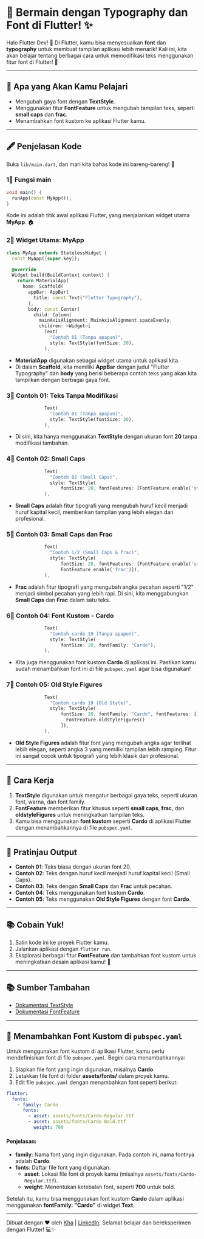 # 🎨 Bermain dengan Typography dan Font di Flutter! ✨

Halo Flutter Dev! 👋 Di Flutter, kamu bisa menyesuaikan **font** dan **typography** untuk membuat tampilan aplikasi lebih menarik! Kali ini, kita akan belajar tentang berbagai cara untuk memodifikasi teks menggunakan fitur font di Flutter! 🎉

---

## 🔮 Apa yang Akan Kamu Pelajari
- Mengubah gaya font dengan **TextStyle**.
- Menggunakan fitur **FontFeature** untuk mengubah tampilan teks, seperti **small caps** dan **frac**.
- Menambahkan font kustom ke aplikasi Flutter kamu.

---

## 🖋️ Penjelasan Kode

Buka `lib/main.dart`, dan mari kita bahas kode ini bareng-bareng! 🚀

### 1⃣ Fungsi main
```dart
void main() {
  runApp(const MyApp());
}
```
Kode ini adalah titik awal aplikasi Flutter, yang menjalankan widget utama **MyApp**. 🏠

### 2⃣ Widget Utama: MyApp
```dart
class MyApp extends StatelessWidget {
  const MyApp({super.key});

  @override
  Widget build(BuildContext context) {
    return MaterialApp(
      home: Scaffold(
        appBar: AppBar(
          title: const Text("Flutter Typography"),
        ),
        body: const Center(
          child: Column(
            mainAxisAlignment: MainAxisAlignment.spaceEvenly,
            children: <Widget>[
              Text(
                "Contoh 01 (Tanpa apapun)",
                style: TextStyle(fontSize: 20),
              ),
```
- **MaterialApp** digunakan sebagai widget utama untuk aplikasi kita.
- Di dalam **Scaffold**, kita memiliki **AppBar** dengan judul "Flutter Typography" dan **body** yang berisi beberapa contoh teks yang akan kita tampilkan dengan berbagai gaya font.

### 3⃣ Contoh 01: Teks Tanpa Modifikasi
```dart
              Text(
                "Contoh 01 (Tanpa apapun)",
                style: TextStyle(fontSize: 20),
              ),
```
- Di sini, kita hanya menggunakan **TextStyle** dengan ukuran font **20** tanpa modifikasi tambahan.

### 4⃣ Contoh 02: Small Caps
```dart
              Text(
                "Contoh 02 (Small Caps)",
                style: TextStyle(
                    fontSize: 20, fontFeatures: [FontFeature.enable('smcp')]),
              ),
```
- **Small Caps** adalah fitur tipografi yang mengubah huruf kecil menjadi huruf kapital kecil, memberikan tampilan yang lebih elegan dan profesional.

### 5⃣ Contoh 03: Small Caps dan Frac
```dart
              Text(
                "Contoh 1/2 (Small Caps & frac)",
                style: TextStyle(
                    fontSize: 20, fontFeatures: [FontFeature.enable('smcp'),
                    FontFeature.enable('frac')]),
              ),
```
- **Frac** adalah fitur tipografi yang mengubah angka pecahan seperti "1/2" menjadi simbol pecahan yang lebih rapi. Di sini, kita menggabungkan **Small Caps** dan **Frac** dalam satu teks.

### 6⃣ Contoh 04: Font Kustom - Cardo
```dart
              Text(
                "Contoh cardo 19 (Tanpa apapun)",
                style: TextStyle(
                    fontSize: 20, fontFamily: "Cardo"),
              ),
```
- Kita juga menggunakan font kustom **Cardo** di aplikasi ini. Pastikan kamu sudah menambahkan font ini di file `pubspec.yaml` agar bisa digunakan!

### 7⃣ Contoh 05: Old Style Figures
```dart
              Text(
                "Contoh cardo 19 (Old Style)",
                style: TextStyle(
                    fontSize: 20, fontFamily: "Cardo", fontFeatures: [
                      FontFeature.oldstyleFigures()
                    ]),
              ),
```
- **Old Style Figures** adalah fitur font yang mengubah angka agar terlihat lebih elegan, seperti angka 3 yang memiliki tampilan lebih ramping. Fitur ini sangat cocok untuk tipografi yang lebih klasik dan profesional.

---

## 🚀 Cara Kerja
1. **TextStyle** digunakan untuk mengatur berbagai gaya teks, seperti ukuran font, warna, dan font family.
2. **FontFeature** memberikan fitur khusus seperti **small caps**, **frac**, dan **oldstyleFigures** untuk meningkatkan tampilan teks.
3. Kamu bisa menggunakan **font kustom** seperti **Cardo** di aplikasi Flutter dengan menambahkannya di file `pubspec.yaml`.

---

## 🔄 Pratinjau Output
- **Contoh 01**: Teks biasa dengan ukuran font 20.
- **Contoh 02**: Teks dengan huruf kecil menjadi huruf kapital kecil (Small Caps).
- **Contoh 03**: Teks dengan **Small Caps** dan **Frac** untuk pecahan.
- **Contoh 04**: Teks menggunakan font kustom **Cardo**.
- **Contoh 05**: Teks menggunakan **Old Style Figures** dengan font **Cardo**.

---

## 📚 Cobain Yuk!
1. Salin kode ini ke proyek Flutter kamu.
2. Jalankan aplikasi dengan `flutter run`.
3. Eksplorasi berbagai fitur **FontFeature** dan tambahkan font kustom untuk meningkatkan desain aplikasi kamu! 🎉

---

## 📚 Sumber Tambahan
- [Dokumentasi TextStyle](https://api.flutter.dev/flutter/painting/TextStyle-class.html)
- [Dokumentasi FontFeature](https://api.flutter.dev/flutter/painting/FontFeature-class.html)

---

## 📝 Menambahkan Font Kustom di `pubspec.yaml`

Untuk menggunakan font kustom di aplikasi Flutter, kamu perlu mendefinisikan font di file `pubspec.yaml`. Begini cara menambahkannya:

1. Siapkan file font yang ingin digunakan, misalnya **Cardo**.
2. Letakkan file font di folder **assets/fonts/** dalam proyek kamu.
3. Edit file `pubspec.yaml` dengan menambahkan font seperti berikut:

```yaml
flutter:
  fonts:
    - family: Cardo
      fonts:
        - asset: assets/fonts/Cardo-Regular.ttf
        - asset: assets/fonts/Cardo-Bold.ttf
          weight: 700
```

#### Penjelasan:
- **family**: Nama font yang ingin digunakan. Pada contoh ini, nama fontnya adalah **Cardo**.
- **fonts**: Daftar file font yang digunakan.
  - **asset**: Lokasi file font di proyek kamu (misalnya `assets/fonts/Cardo-Regular.ttf`).
  - **weight**: Menentukan ketebalan font, seperti **700** untuk bold.

Setelah itu, kamu bisa menggunakan font kustom **Cardo** dalam aplikasi menggunakan **fontFamily: "Cardo"** di widget **Text**.

---

Dibuat dengan ❤️ oleh [Kha](https://www.instagram.com/khalilaah.15/) | [LinkedIn](https://www.linkedin.com/in/khalilullah-nuraini-20246223b/). Selamat belajar dan bereksperimen dengan Flutter! 💻✨
